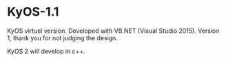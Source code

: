 # KyOS-1.1
KyOS virtuel version. Developed with VB.NET (Visual Studio 2015). Version 1, thank you for not judging the design.

KyOS 2 will develop in c++.
